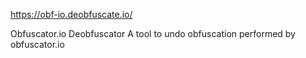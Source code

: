 https://obf-io.deobfuscate.io/

Obfuscator.io Deobfuscator
A tool to undo obfuscation performed by obfuscator.io
